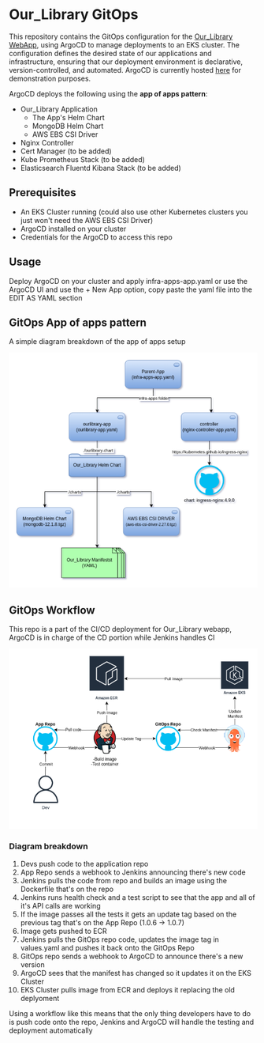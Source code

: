 # Our_Library GitOps 
This repository contains the GitOps configuration for the [Our_Library WebApp](http://ourlib.ddns.net/), using ArgoCD to manage deployments to an EKS cluster. The configuration defines the desired state of our applications and infrastructure, ensuring that our deployment environment is declarative, version-controlled, and automated. ArgoCD is currently hosted [here](http://ourlibargo.ddns.net/) for demonstration purposes.

ArgoCD deploys the following using the **app of apps pattern**:
- Our_Library Application
  - The App's Helm Chart
  - MongoDB Helm Chart
  - AWS EBS CSI Driver
- Nginx Controller
- Cert Manager (to be added)
- Kube Prometheus Stack (to be added)
- Elasticsearch Fluentd Kibana Stack (to be added)

## Prerequisites
- An EKS Cluster running (could also use other Kubernetes clusters you just won't need the AWS EBS CSI Driver)
- ArgoCD installed on your cluster
- Credentials for the ArgoCD to access this repo

## Usage
Deploy ArgoCD on your cluster and apply infra-apps-app.yaml or use the ArgoCD UI and use the + New App option, copy paste the yaml file into the EDIT AS YAML section

## GitOps App of apps pattern
A simple diagram breakdown of the app of apps setup

![App of apps diagram](/diagrams/App%20of%20apps.png)

## GitOps Workflow

This repo is a part of the CI/CD deployment for Our_Library webapp, ArgoCD is in charge of the CD portion while Jenkins handles CI

![App of apps diagram](/diagrams/GitOps%20flow.png)
### Diagram breakdown
1) Devs push code to the application repo
2) App Repo sends a webhook to Jenkins announcing there's new code
3) Jenkins pulls the code from repo and builds an image using the Dockerfile that's on the repo
4) Jenkins runs health check and a test script to see that the app and all of it's API calls are working
5) If the image passes all the tests it gets an update tag based on the previous tag that's on the App Repo (1.0.6 -> 1.0.7)
6) Image gets pushed to ECR
7) Jenkins pulls the GitOps repo code, updates the image tag in values.yaml and pushes it back onto the GitOps Repo
8) GitOps repo sends a webhook to ArgoCD to announce there's a new version
9) ArgoCD sees that the manifest has changed so it updates it on the EKS Cluster
10) EKS Cluster pulls image from ECR and deploys it replacing the old deplyoment

Using a workflow like this means that the only thing developers have to do is push code onto the repo, Jenkins and ArgoCD will handle the testing and deployment automatically 
